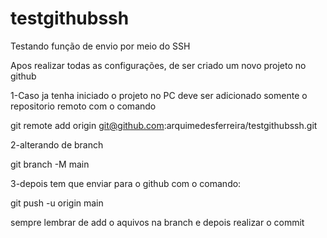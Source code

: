 # testgithubssh

Testando função de envio por meio do SSH


Apos realizar todas as configurações, de ser criado um novo projeto no github

1-Caso ja tenha iniciado o projeto no PC deve ser adicionado somente o repositorio remoto com o comando

git remote add origin git@github.com:arquimedesferreira/testgithubssh.git

2-alterando de branch

git branch -M main

3-depois tem que enviar para o github com o comando:

git push -u origin main 

sempre lembrar de add o aquivos na branch e depois realizar o commit
